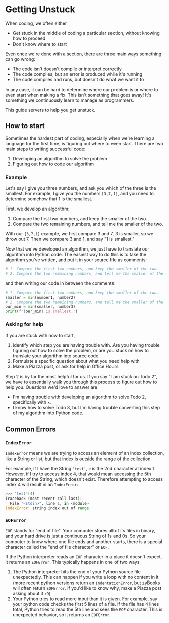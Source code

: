 # Getting Unstuck
When coding, we often either
- Get stuck in the middle of coding a particular section, without knowing how to proceed
- Don't know where to start

Even once we're done with a section, there are three main ways something can go wrong:
- The code isn't doesn't compile or interpret correctly
- The code compiles, but an error is produced while it's running
- The code compiles and runs, but doesn't do what we want it to 

In any case, it can be hard to determine where our problem is or where to even start when making a fix. 
This isn't something that goes away! It's something we continuously learn to manage as programmers.

This guide servers to help you get unstuck. 

## How to start
Sometimes the hardest part of coding, especially when we're learning a language for the first time, is figuring out where to even start. There are two main steps to writing successful code: 
1. Developing an algorithm to solve the problem
2. Figuring out how to code our algorithm

### Example
Let's say I give you three numbers, and ask you which of the three is the smallest. For example, I give you the numbers `[3,7,1]`, and you need to determine somehow that 1 is the smallest. 

First, we develop an algorithm: 
1. Compare the first two numbers, and keep the smaller of the two. 
2. Compare the two remaining numbers, and tell me the smaller of the two. 

With our `[3,7,1]` example, we first compare 3 and 7. 3 is smaller, so we throw out 7. Then we compare 3 and 1, and say "1 is smallest."

Now that we've developed an algorithm, we just have to translate our algorithm into Python code. The easiest way to do this is to take the algorithm you've written, and put it in your source file as comments:
```python
# 1. Compare the first two numbers, and keep the smaller of the two. 
# 2. Compare the two remaining numbers, and tell me the smaller of the two.
```
and then writing our code in between the comments:
```python
# 1. Compare the first two numbers, and keep the smaller of the two. 
smaller = min(number1, number2)
# 2. Compare the two remaining numbers, and tell me the smaller of the two.
our_min = min(smaller, number3)
print(f'{our_min} is smallest.')
```

### Asking for help
If you are stuck with how to start, 
1. identify which step you are having trouble with. Are you having trouble figuring out how to solve the problem, or are you stuck on how to translate your algorithm into source code. 
2. Formulate a specific question about what you need help with
3. Make a Piazza post, or ask for help in Office Hours

Step 2 is by far the most helpful for us. If you say "I am stuck on Todo 2", we have to essentially walk you through this process to figure out how to help you. Questions we'd love to answer are
- I'm having trouble with developing an algorithm to solve Todo 2, specifically with `x`.
- I know how to solve Todo 3, but I'm having trouble converting this step of my algorithm into Python code.

## Common Errors
### `IndexError`
`IndexError` means we are trying to access an element of an index collection, like a String or list, but that index is outside the range of the collection. 

For example, if I have the String `'test'`, `e` is the 2nd character at index 1. However, if I try to access index 4, that would mean accessing the 5th character of the String, which doesn't exist. Therefore attempting to access index 4 will result in an `IndexError`:
```python
>>> 'test'[4]
Traceback (most recent call last):
  File "<stdin>", line 1, in <module>
IndexError: string index out of range
```

### `EOFError`
`EOF` stands for "end of file". Your computer stores all of its files in binary, and your hard drive is just a continuous String of 1s and 0s. So your computer to know where one file ends and another starts, there is a special character called the "end of file character" or `EOF`. 

If the Python interpreter reads an `EOF` character in a place it doesn't expect, it returns an `EOFError`. This typically happens in one of two ways:
1. The Python interpreter hits the end of your Python source file unexpectedly. This can happen if you write a loop with no content in it (more recent python versions return an `IndentationError`, but zyBooks will often return `EOFError`. If you'd like to know why, make a Piazza post asking about it `:D`)
2. Your Python tries to read more input than it is given. For example, say your python code checks the first 5 lines of a file. If the file has 4 lines total, Python tries to read the 5th line and sees the `EOF` character. This is unexpected behavior, so it returns an `EOFError`.